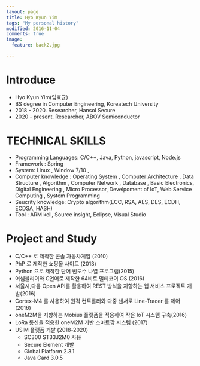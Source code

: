 ```yaml
---
layout: page
title: Hyo Kyun Yim
tags: "My personal history"
modified: 2016-11-04
comments: true
image:
  feature: back2.jpg

---
```


# Introduce 
* Hyo Kyun Yim(임효균)
* BS degree in Computer Engineering, Koreatech University
* 2018 - 2020. Researcher, Hansol Secure
* 2020 - present. Researcher, ABOV Semiconductor  

# TECHNICAL SKILLS

* Programming Languages: C/C++, Java, Python, javascript, Node.js
* Framework : Spring
* System: Linux , Window 7/10 , 
* Computer knowledge : Operating System , Computer Architecture , Data Structure , Algorithm , Computer Network , Database ,  Basic Electronics, Digital Engineering , Micro Processor, Develpoment of IoT, Web Service Computing , System Programming
* Seucrity knowledge: Crypto algorithm(ECC, RSA, AES, DES, ECDH, ECDSA, HASH)
* Tool : ARM keil, Source insight, Eclipse, Visual Studio


# Project and Study

* C/C++ 로 제작한 콘솔 자동차게임 (2010)
* PhP 로 제작한 쇼핑몰 사이트 (2013)
* Python 으로 제작한 단어 빈도수 나열 프로그램(2015)
* 어셈블리어와 C언어로 제작한 64비트 멀티코어 OS (2016)
* 서울시,다음 Open API를 활용하여 REST 방식을 지향하는 웹 서비스 프로젝트 개발(2016)
* Cortex-M4 를 사용하여 원격 컨트롤러와 다중 센서로 Line-Tracer 를 제어(2016)
* oneM2M을 지향하는 Mobius 플랫폼을 적용하여 작은 IoT 시스템 구축(2016)
* LoRa 통신을 적용한 oneM2M 기반 스마트팜 시스템 (2017)
* USIM 플랫폼 개발 (2018-2020)
  - SC300 ST33J2M0 사용
  - Secure Element 개발
  - Global Platform 2.3.1 
  - Java Card 3.0.5
